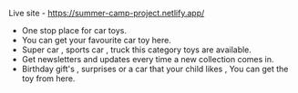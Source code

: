 
Live site - https://summer-camp-project.netlify.app/

- One stop place for car toys.
- You can get your favourite car toy here.
- Super car , sports car , truck this category toys are available.
- Get newsletters and updates every time a new collection comes in.
- Birthday gift's , surprises or a car that your child likes , You can get the toy from here.
